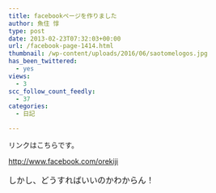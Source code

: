 ```yaml
---
title: facebookページを作りました
author: 魚住 惇
type: post
date: 2013-02-23T07:32:03+00:00
url: /facebook-page-1414.html
thumbnail: /wp-content/uploads/2016/06/saotomelogos.jpg
has_been_twittered:
  - yes
views:
  - 3
scc_follow_count_feedly:
  - 37
categories:
  - 日記

---
```

リンクはこちらです。

<http://www.facebook.com/orekiji>

<!--more-->

<p style="font-size: 16px;">
  しかし、どうすればいいのかわからん！
</p>
